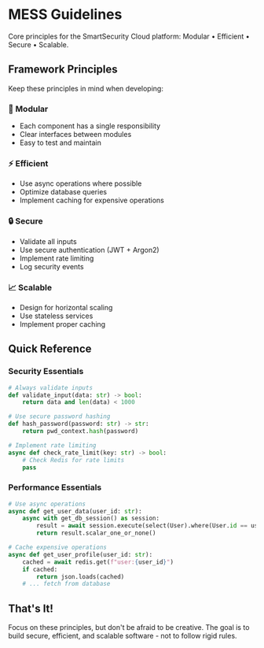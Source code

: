 # MESS Guidelines

Core principles for the SmartSecurity Cloud platform: Modular • Efficient • Secure • Scalable.

## Framework Principles

Keep these principles in mind when developing:

### 🧩 Modular
- Each component has a single responsibility
- Clear interfaces between modules
- Easy to test and maintain

### ⚡ Efficient
- Use async operations where possible
- Optimize database queries
- Implement caching for expensive operations

### 🔒 Secure
- Validate all inputs
- Use secure authentication (JWT + Argon2)
- Implement rate limiting
- Log security events

### 📈 Scalable
- Design for horizontal scaling
- Use stateless services
- Implement proper caching

## Quick Reference

### Security Essentials
```python
# Always validate inputs
def validate_input(data: str) -> bool:
    return data and len(data) < 1000

# Use secure password hashing
def hash_password(password: str) -> str:
    return pwd_context.hash(password)

# Implement rate limiting
async def check_rate_limit(key: str) -> bool:
    # Check Redis for rate limits
    pass
```

### Performance Essentials
```python
# Use async operations
async def get_user_data(user_id: str):
    async with get_db_session() as session:
        result = await session.execute(select(User).where(User.id == user_id))
        return result.scalar_one_or_none()

# Cache expensive operations
async def get_user_profile(user_id: str):
    cached = await redis.get(f"user:{user_id}")
    if cached:
        return json.loads(cached)
    # ... fetch from database
```

## That's It!

Focus on these principles, but don't be afraid to be creative. The goal is to build secure, efficient, and scalable software - not to follow rigid rules. 